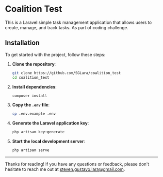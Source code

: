 # Coalition Test

This is a Laravel simple task management application that allows users to create, manage, and track tasks. As  part of coding challenge.

## Installation

To get started with the project, follow these steps:

1. **Clone the repository**:
    ```bash
    git clone https://github.com/SGLara/coalition_test
    cd coalition_test
    ```

2. **Install dependencies**:
    ```bash
    composer install
    ```

3. **Copy the `.env` file**:
    ```bash
    cp .env.example .env
    ```

4. **Generate the Laravel application key**:
    ```bash
    php artisan key:generate
    ```

5. **Start the local development server**:
    ```bash
    php artisan serve
    ```

---
Thanks for reading! If you have any questions or feedback, please don't hesitate to reach me out at [steven.gustavo.lara@gmail.com](mailto:steven.gustavo.lara@gmail.com).
